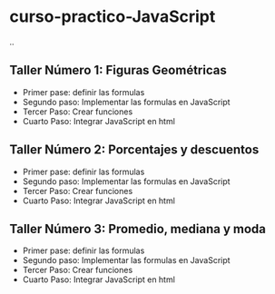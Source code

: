 # curso-practico-JavaScript

..

## Taller Número 1: Figuras Geométricas

- Primer pase: definir las formulas
- Segundo paso: Implementar las formulas en JavaScript
- Tercer Paso: Crear funciones
- Cuarto Paso: Integrar JavaScript en html

## Taller Número 2: Porcentajes y descuentos

- Primer pase: definir las formulas
- Segundo paso: Implementar las formulas en JavaScript
- Tercer Paso: Crear funciones
- Cuarto Paso: Integrar JavaScript en html


## Taller Número 3: Promedio, mediana y moda

- Primer pase: definir las formulas
- Segundo paso: Implementar las formulas en JavaScript
- Tercer Paso: Crear funciones
- Cuarto Paso: Integrar JavaScript en html